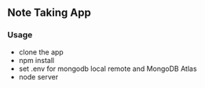 ## Note Taking App

### Usage

* clone the app
* npm install
* set .env for mongodb local remote and MongoDB Atlas
* node server




